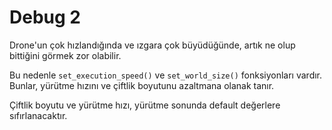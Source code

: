 # Debug 2
Drone'un çok hızlandığında ve ızgara çok büyüdüğünde, artık ne olup bittiğini görmek zor olabilir.

Bu nedenle `set_execution_speed()` ve `set_world_size()` fonksiyonları vardır.
Bunlar, yürütme hızını ve çiftlik boyutunu azaltmana olanak tanır.

Çiftlik boyutu ve yürütme hızı, yürütme sonunda default değerlere sıfırlanacaktır.